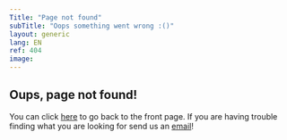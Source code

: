 ```yaml
---
Title: "Page not found"
subTitle: "Oops something went wrong :()"
layout: generic
lang: EN
ref: 404
image:
---
```


## Oups, page not found!

You can click [here](/) to go back to the front page. If you are having trouble finding what you are looking for send us an [email](mailto:walkingmachine@gmail.com)!
